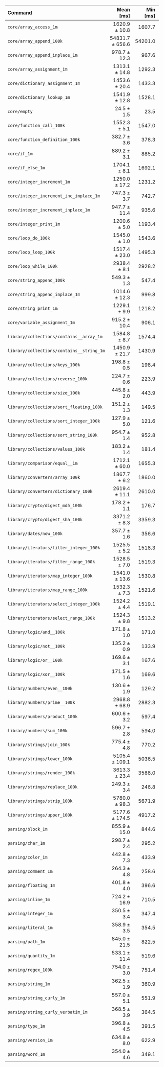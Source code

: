 | Command | Mean [ms] | Min [ms] | Max [ms] |
|:---|---:|---:|---:|
| `core/array_access_1m` | 1620.9 ± 10.8 | 1607.7 | 1634.2 | 66.11 ± 4.13 |
| `core/array_append_100k` | 54831.7 ± 656.6 | 54201.0 | 55688.0 | 2236.23 ± 141.32 |
| `core/array_append_inplace_1m` | 978.7 ± 12.3 | 967.6 | 995.5 | 39.91 ± 2.53 |
| `core/array_assignment_1m` | 1313.1 ± 14.8 | 1292.3 | 1323.7 | 53.55 ± 3.38 |
| `core/dictionary_assignment_1m` | 1453.6 ± 20.4 | 1433.3 | 1479.7 | 59.28 ± 3.77 |
| `core/dictionary_lookup_1m` | 1541.9 ± 12.8 | 1528.1 | 1559.1 | 62.88 ± 3.94 |
| `core/empty` | 24.5 ± 1.5 | 23.5 | 26.8 |
| `core/function_call_100k` | 1552.3 ± 5.1 | 1547.0 | 1558.5 | 63.31 ± 3.93 |
| `core/function_definition_100k` | 382.7 ± 3.6 | 378.3 | 386.0 | 15.61 ± 0.98 |
| `core/if_1m` | 889.2 ± 3.1 | 885.2 | 892.2 | 36.27 ± 2.25 |
| `core/if_else_1m` | 1704.1 ± 8.1 | 1692.1 | 1710.0 | 69.50 ± 4.33 |
| `core/integer_increment_1m` | 1250.0 ± 17.2 | 1231.2 | 1265.2 | 50.98 ± 3.24 |
| `core/integer_increment_inc_inplace_1m` | 747.3 ± 3.7 | 742.7 | 751.2 | 30.48 ± 1.90 |
| `core/integer_increment_inplace_1m` | 947.7 ± 11.4 | 935.6 | 963.1 | 38.65 ± 2.44 |
| `core/integer_print_1m` | 1200.6 ± 5.0 | 1193.4 | 1204.7 | 48.97 ± 3.05 |
| `core/loop_do_100k` | 1545.0 ± 1.0 | 1543.6 | 1545.9 | 63.01 ± 3.91 |
| `core/loop_loop_100k` | 1517.4 ± 23.0 | 1495.3 | 1548.7 | 61.88 ± 3.95 |
| `core/loop_while_100k` | 2938.4 ± 8.1 | 2928.2 | 2947.7 | 119.84 ± 7.44 |
| `core/string_append_100k` | 549.3 ± 1.3 | 547.4 | 550.3 | 22.40 ± 1.39 |
| `core/string_append_inplace_1m` | 1014.6 ± 12.3 | 999.8 | 1028.7 | 41.38 ± 2.62 |
| `core/string_print_1m` | 1229.1 ± 9.9 | 1218.2 | 1241.7 | 50.13 ± 3.14 |
| `core/variable_assignment_1m` | 915.2 ± 10.4 | 906.1 | 929.9 | 37.32 ± 2.35 |
| `library/collections/contains__array_1m` | 1584.8 ± 8.7 | 1574.4 | 1594.0 | 64.63 ± 4.03 |
| `library/collections/contains__string_1m` | 1450.9 ± 21.7 | 1430.9 | 1472.7 | 59.17 ± 3.78 |
| `library/collections/keys_100k` | 198.8 ± 0.5 | 198.4 | 199.5 | 8.11 ± 0.50 |
| `library/collections/reverse_100k` | 224.7 ± 0.6 | 223.9 | 225.2 | 9.17 ± 0.57 |
| `library/collections/size_100k` | 445.8 ± 2.0 | 443.9 | 448.6 | 18.18 ± 1.13 |
| `library/collections/sort_floating_100k` | 151.2 ± 1.3 | 149.5 | 152.6 | 6.17 ± 0.39 |
| `library/collections/sort_integer_100k` | 127.9 ± 5.0 | 121.6 | 132.2 | 5.22 ± 0.38 |
| `library/collections/sort_string_100k` | 954.7 ± 1.4 | 952.8 | 955.9 | 38.94 ± 2.42 |
| `library/collections/values_100k` | 183.2 ± 1.4 | 181.4 | 184.5 | 7.47 ± 0.47 |
| `library/comparison/equal__1m` | 1712.1 ± 60.0 | 1655.3 | 1796.9 | 69.83 ± 4.98 |
| `library/converters/array_100k` | 1867.7 ± 6.2 | 1860.0 | 1873.4 | 76.17 ± 4.73 |
| `library/converters/dictionary_100k` | 2619.4 ± 11.1 | 2610.0 | 2632.3 | 106.83 ± 6.64 |
| `library/crypto/digest_md5_100k` | 178.2 ± 1.1 | 176.7 | 179.1 | 7.27 ± 0.45 |
| `library/crypto/digest_sha_100k` | 3371.2 ± 8.3 | 3359.3 | 3377.7 | 137.49 ± 8.54 |
| `library/dates/now_100k` | 357.7 ± 1.6 | 356.6 | 360.0 | 14.59 ± 0.91 |
| `library/iterators/filter_integer_100k` | 1525.5 ± 5.2 | 1518.3 | 1530.3 | 62.22 ± 3.87 |
| `library/iterators/filter_range_100k` | 1528.5 ± 7.0 | 1519.3 | 1536.0 | 62.34 ± 3.88 |
| `library/iterators/map_integer_100k` | 1541.0 ± 13.6 | 1530.8 | 1559.9 | 62.85 ± 3.94 |
| `library/iterators/map_range_100k` | 1532.3 ± 7.3 | 1521.6 | 1537.0 | 62.49 ± 3.89 |
| `library/iterators/select_integer_100k` | 1524.2 ± 4.4 | 1519.1 | 1529.5 | 62.16 ± 3.86 |
| `library/iterators/select_range_100k` | 1524.3 ± 9.8 | 1513.2 | 1537.2 | 62.17 ± 3.88 |
| `library/logic/and__100k` | 171.8 ± 1.0 | 171.0 | 173.2 | 7.01 ± 0.44 |
| `library/logic/not__100k` | 135.2 ± 0.9 | 133.9 | 135.9 | 5.51 ± 0.34 |
| `library/logic/or__100k` | 169.6 ± 3.1 | 167.6 | 174.2 | 6.92 ± 0.45 |
| `library/logic/xor__100k` | 171.5 ± 1.6 | 169.6 | 173.6 | 6.99 ± 0.44 |
| `library/numbers/even__100k` | 130.6 ± 1.9 | 129.2 | 133.3 | 5.32 ± 0.34 |
| `library/numbers/prime__100k` | 2968.8 ± 68.9 | 2882.3 | 3037.6 | 121.08 ± 8.02 |
| `library/numbers/product_100k` | 600.6 ± 3.2 | 597.4 | 603.9 | 24.49 ± 1.53 |
| `library/numbers/sum_100k` | 596.7 ± 2.8 | 594.0 | 600.5 | 24.34 ± 1.51 |
| `library/strings/join_100k` | 775.4 ± 4.8 | 770.2 | 780.1 | 31.62 ± 1.97 |
| `library/strings/lower_100k` | 5105.4 ± 109.1 | 5036.5 | 5265.8 | 208.22 ± 13.66 |
| `library/strings/render_100k` | 3613.3 ± 23.4 | 3588.0 | 3641.5 | 147.36 ± 9.19 |
| `library/strings/replace_100k` | 249.3 ± 3.4 | 246.8 | 254.1 | 10.17 ± 0.65 |
| `library/strings/strip_100k` | 5780.0 ± 98.3 | 5671.9 | 5902.2 | 235.73 ± 15.17 |
| `library/strings/upper_100k` | 5177.6 ± 174.5 | 4917.2 | 5288.1 | 211.16 ± 14.91 |
| `parsing/block_1m` | 855.9 ± 15.0 | 844.6 | 876.9 | 34.91 ± 2.25 |
| `parsing/char_1m` | 298.7 ± 2.4 | 295.2 | 300.7 | 12.18 ± 0.76 |
| `parsing/color_1m` | 442.8 ± 7.3 | 433.9 | 449.3 | 18.06 ± 1.16 |
| `parsing/comment_1m` | 264.3 ± 4.8 | 258.6 | 270.2 | 10.78 ± 0.70 |
| `parsing/floating_1m` | 401.8 ± 4.0 | 396.6 | 405.2 | 16.39 ± 1.03 |
| `parsing/inline_1m` | 724.2 ± 16.9 | 710.5 | 745.8 | 29.53 ± 1.96 |
| `parsing/integer_1m` | 350.5 ± 3.4 | 347.4 | 355.1 | 14.30 ± 0.90 |
| `parsing/literal_1m` | 358.9 ± 3.5 | 354.5 | 362.1 | 14.64 ± 0.92 |
| `parsing/path_1m` | 845.0 ± 21.5 | 822.5 | 866.4 | 34.46 ± 2.31 |
| `parsing/quantity_1m` | 533.1 ± 11.4 | 519.6 | 543.8 | 21.74 ± 1.43 |
| `parsing/regex_100k` | 754.0 ± 3.0 | 751.4 | 758.2 | 30.75 ± 1.91 |
| `parsing/string_1m` | 362.5 ± 1.9 | 360.9 | 364.8 | 14.78 ± 0.92 |
| `parsing/string_curly_1m` | 557.0 ± 5.1 | 551.9 | 563.7 | 22.72 ± 1.43 |
| `parsing/string_curly_verbatim_1m` | 368.5 ± 3.9 | 364.5 | 373.7 | 15.03 ± 0.95 |
| `parsing/type_1m` | 396.8 ± 4.5 | 391.5 | 401.1 | 16.18 ± 1.02 |
| `parsing/version_1m` | 634.8 ± 8.0 | 622.9 | 639.5 | 25.89 ± 1.64 |
| `parsing/word_1m` | 354.0 ± 4.6 | 349.1 | 359.9 | 14.44 ± 0.92 |

